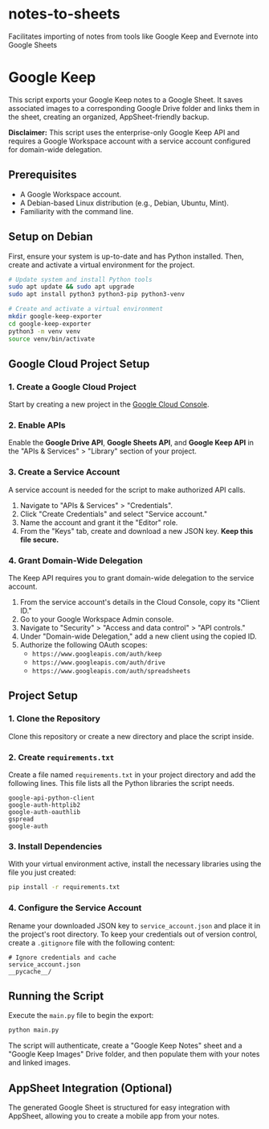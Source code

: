 # notes-to-sheets
Facilitates importing of notes from tools like Google Keep and Evernote into Google Sheets

# Google Keep

This script exports your Google Keep notes to a Google Sheet. It saves associated images to a corresponding Google Drive folder and links them in the sheet, creating an organized, AppSheet-friendly backup.

**Disclaimer:** This script uses the enterprise-only Google Keep API and requires a Google Workspace account with a service account configured for domain-wide delegation.

## Prerequisites

* A Google Workspace account.
* A Debian-based Linux distribution (e.g., Debian, Ubuntu, Mint).
* Familiarity with the command line.

## Setup on Debian

First, ensure your system is up-to-date and has Python installed. Then, create and activate a virtual environment for the project.

```bash
# Update system and install Python tools
sudo apt update && sudo apt upgrade
sudo apt install python3 python3-pip python3-venv

# Create and activate a virtual environment
mkdir google-keep-exporter
cd google-keep-exporter
python3 -m venv venv
source venv/bin/activate
```

## Google Cloud Project Setup

### 1. Create a Google Cloud Project

Start by creating a new project in the [Google Cloud Console](https://console.cloud.google.com/).

### 2. Enable APIs

Enable the **Google Drive API**, **Google Sheets API**, and **Google Keep API** in the "APIs & Services" > "Library" section of your project.

### 3. Create a Service Account

A service account is needed for the script to make authorized API calls.

1. Navigate to "APIs & Services" > "Credentials".
2. Click "Create Credentials" and select "Service account."
3. Name the account and grant it the "Editor" role.
4. From the "Keys" tab, create and download a new JSON key. **Keep this file secure.**

### 4. Grant Domain-Wide Delegation

The Keep API requires you to grant domain-wide delegation to the service account.

1. From the service account's details in the Cloud Console, copy its "Client ID."
2. Go to your Google Workspace Admin console.
3. Navigate to "Security" > "Access and data control" > "API controls."
4. Under "Domain-wide Delegation," add a new client using the copied ID.
5. Authorize the following OAuth scopes:
   * `https://www.googleapis.com/auth/keep`
   * `https://www.googleapis.com/auth/drive`
   * `https://www.googleapis.com/auth/spreadsheets`

## Project Setup

### 1. Clone the Repository

Clone this repository or create a new directory and place the script inside.

### 2. Create `requirements.txt`
Create a file named `requirements.txt` in your project directory and add the following lines. This file lists all the Python libraries the script needs.

```
google-api-python-client
google-auth-httplib2
google-auth-oauthlib
gspread
google-auth
```

### 3. Install Dependencies

With your virtual environment active, install the necessary libraries using the file you just created:

```bash
pip install -r requirements.txt
```

### 4. Configure the Service Account

Rename your downloaded JSON key to `service_account.json` and place it in the project's root directory. To keep your credentials out of version control, create a `.gitignore` file with the following content:

```
# Ignore credentials and cache
service_account.json
__pycache__/
```

## Running the Script

Execute the `main.py` file to begin the export:

```bash
python main.py
```

The script will authenticate, create a "Google Keep Notes" sheet and a "Google Keep Images" Drive folder, and then populate them with your notes and linked images.

## AppSheet Integration (Optional)

The generated Google Sheet is structured for easy integration with AppSheet, allowing you to create a mobile app from your notes.

